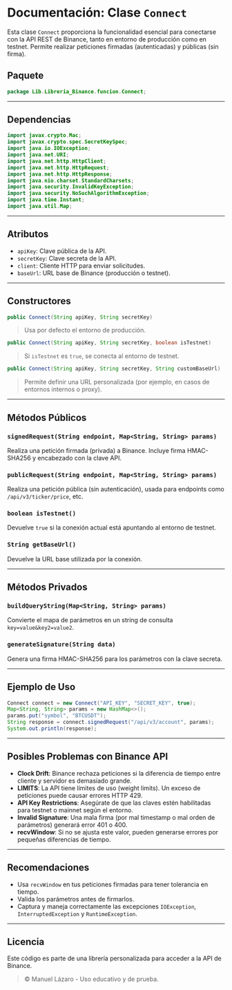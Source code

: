 # Documentación: Clase `Connect`

Esta clase `Connect` proporciona la funcionalidad esencial para conectarse con la API REST de Binance, tanto en entorno de producción como en testnet. Permite realizar peticiones firmadas (autenticadas) y públicas (sin firma).

## Paquete

```java
package Lib.Libreria_Binance.funcion.Connect;
```

---

## Dependencias

```java
import javax.crypto.Mac;
import javax.crypto.spec.SecretKeySpec;
import java.io.IOException;
import java.net.URI;
import java.net.http.HttpClient;
import java.net.http.HttpRequest;
import java.net.http.HttpResponse;
import java.nio.charset.StandardCharsets;
import java.security.InvalidKeyException;
import java.security.NoSuchAlgorithmException;
import java.time.Instant;
import java.util.Map;
```

---

## Atributos

* `apiKey`: Clave pública de la API.
* `secretKey`: Clave secreta de la API.
* `client`: Cliente HTTP para enviar solicitudes.
* `baseUrl`: URL base de Binance (producción o testnet).

---

## Constructores

```java
public Connect(String apiKey, String secretKey)
```

> Usa por defecto el entorno de producción.

```java
public Connect(String apiKey, String secretKey, boolean isTestnet)
```

> Si `isTestnet` es `true`, se conecta al entorno de testnet.

```java
public Connect(String apiKey, String secretKey, String customBaseUrl)
```

> Permite definir una URL personalizada (por ejemplo, en casos de entornos internos o proxy).

---

## Métodos Públicos

### `signedRequest(String endpoint, Map<String, String> params)`

Realiza una petición firmada (privada) a Binance. Incluye firma HMAC-SHA256 y encabezado con la clave API.

### `publicRequest(String endpoint, Map<String, String> params)`

Realiza una petición pública (sin autenticación), usada para endpoints como `/api/v3/ticker/price`, etc.

### `boolean isTestnet()`

Devuelve `true` si la conexión actual está apuntando al entorno de testnet.

### `String getBaseUrl()`

Devuelve la URL base utilizada por la conexión.

---

## Métodos Privados

### `buildQueryString(Map<String, String> params)`

Convierte el mapa de parámetros en un string de consulta `key=value&key2=value2`.

### `generateSignature(String data)`

Genera una firma HMAC-SHA256 para los parámetros con la clave secreta.

---

## Ejemplo de Uso

```java
Connect connect = new Connect("API_KEY", "SECRET_KEY", true);
Map<String, String> params = new HashMap<>();
params.put("symbol", "BTCUSDT");
String response = connect.signedRequest("/api/v3/account", params);
System.out.println(response);
```

---

## Posibles Problemas con Binance API

* **Clock Drift**: Binance rechaza peticiones si la diferencia de tiempo entre cliente y servidor es demasiado grande.
* **LIMITS**: La API tiene límites de uso (weight limits). Un exceso de peticiones puede causar errores HTTP 429.
* **API Key Restrictions**: Asegúrate de que las claves estén habilitadas para testnet o mainnet según el entorno.
* **Invalid Signature**: Una mala firma (por mal timestamp o mal orden de parámetros) generará error 401 o 400.
* **recvWindow**: Si no se ajusta este valor, pueden generarse errores por pequeñas diferencias de tiempo.

---

## Recomendaciones

* Usa `recvWindow` en tus peticiones firmadas para tener tolerancia en tiempo.
* Valida los parámetros antes de firmarlos.
* Captura y maneja correctamente las excepciones `IOException`, `InterruptedException` y `RuntimeException`.

---

## Licencia

Este código es parte de una librería personalizada para acceder a la API de Binance.

> © Manuel Lázaro - Uso educativo y de prueba.
